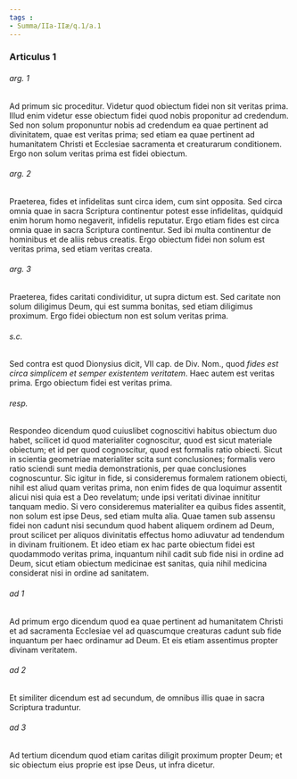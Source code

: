 ```yaml
---
tags : 
- Summa/IIa-IIæ/q.1/a.1
---
```


### Articulus 1

###### arg. 1
Ad primum sic proceditur. Videtur quod obiectum fidei non sit veritas prima. Illud enim videtur esse obiectum fidei quod nobis proponitur ad credendum. Sed non solum proponuntur nobis ad credendum ea quae pertinent ad divinitatem, quae est veritas prima; sed etiam ea quae pertinent ad humanitatem Christi et Ecclesiae sacramenta et creaturarum conditionem. Ergo non solum veritas prima est fidei obiectum.

###### arg. 2
Praeterea, fides et infidelitas sunt circa idem, cum sint opposita. Sed circa omnia quae in sacra Scriptura continentur potest esse infidelitas, quidquid enim horum homo negaverit, infidelis reputatur. Ergo etiam fides est circa omnia quae in sacra Scriptura continentur. Sed ibi multa continentur de hominibus et de aliis rebus creatis. Ergo obiectum fidei non solum est veritas prima, sed etiam veritas creata.

###### arg. 3
Praeterea, fides caritati condividitur, ut supra dictum est. Sed caritate non solum diligimus Deum, qui est summa bonitas, sed etiam diligimus proximum. Ergo fidei obiectum non est solum veritas prima.

###### s.c.
Sed contra est quod Dionysius dicit, VII cap. de Div. Nom., quod *fides est circa simplicem et semper existentem veritatem*. Haec autem est veritas prima. Ergo obiectum fidei est veritas prima.

###### resp.
Respondeo dicendum quod cuiuslibet cognoscitivi habitus obiectum duo habet, scilicet id quod materialiter cognoscitur, quod est sicut materiale obiectum; et id per quod cognoscitur, quod est formalis ratio obiecti. Sicut in scientia geometriae materialiter scita sunt conclusiones; formalis vero ratio sciendi sunt media demonstrationis, per quae conclusiones cognoscuntur. Sic igitur in fide, si consideremus formalem rationem obiecti, nihil est aliud quam veritas prima, non enim fides de qua loquimur assentit alicui nisi quia est a Deo revelatum; unde ipsi veritati divinae innititur tanquam medio. Si vero consideremus materialiter ea quibus fides assentit, non solum est ipse Deus, sed etiam multa alia. Quae tamen sub assensu fidei non cadunt nisi secundum quod habent aliquem ordinem ad Deum, prout scilicet per aliquos divinitatis effectus homo adiuvatur ad tendendum in divinam fruitionem. Et ideo etiam ex hac parte obiectum fidei est quodammodo veritas prima, inquantum nihil cadit sub fide nisi in ordine ad Deum, sicut etiam obiectum medicinae est sanitas, quia nihil medicina considerat nisi in ordine ad sanitatem.

###### ad 1
Ad primum ergo dicendum quod ea quae pertinent ad humanitatem Christi et ad sacramenta Ecclesiae vel ad quascumque creaturas cadunt sub fide inquantum per haec ordinamur ad Deum. Et eis etiam assentimus propter divinam veritatem.

###### ad 2
Et similiter dicendum est ad secundum, de omnibus illis quae in sacra Scriptura traduntur.

###### ad 3
Ad tertium dicendum quod etiam caritas diligit proximum propter Deum; et sic obiectum eius proprie est ipse Deus, ut infra dicetur.

